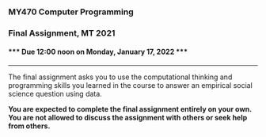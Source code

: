 ### MY470 Computer Programming

### Final Assignment, MT 2021

#### \*\*\* Due 12:00 noon on Monday, January 17, 2022 \*\*\*

---

The final assignment asks you to use the computational thinking and programming skills you learned in the course to answer an empirical social science question using data.

**You are expected to complete the final assignment entirely on your own. You are not allowed to discuss the assignment with others or seek help from others.**
